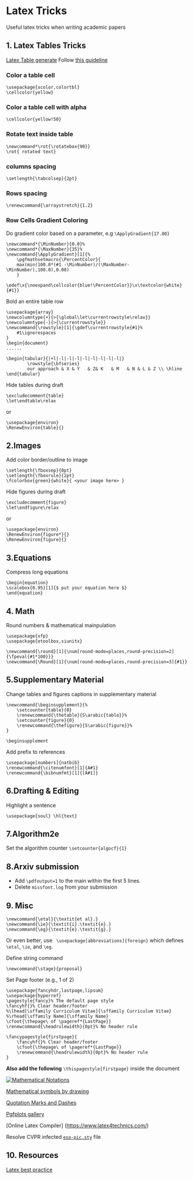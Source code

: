 # Latex Tricks
Useful latex tricks when writing academic papers



## 1. Latex Tables Tricks
[Latex Table generate](https://www.tablesgenerator.com/)
Follow [this guideline](./guide-tables.pdf)


### Color a table cell
```
\usepackage{xcolor,colortbl}
\cellcolor{yellow} 
``` 

### Color a table cell with alpha

```\cellcolor{yellow!50}```


### Rotate text inside table
```
\newcommand*\rot{\rotatebox{90}}
\rot{ rotated text}
``` 



### columns spacing 
```\setlength{\tabcolsep}{2pt}```

### Rows spacing
```\renewcommand{\arraystretch}{1.2}``` 



### Row Cells Gradient Coloring
Do gradient color based on a parameter, e.g ```\ApplyGradient{17.80}```

```
\newcommand*{\MinNumber}{0.0}%
\newcommand*{\MaxNumber}{35}%
\newcommand{\ApplyGradient}[1]{%
	\pgfmathsetmacro{\PercentColor}{
	max(min(100.0*(#1 -\MinNumber)/(\MaxNumber-\MinNumber),100.0),0.00)
	} 
	\edef\x{\noexpand\cellcolor{blue!\PercentColor}}\x\textcolor{white}{#1}}
```


Bold an entire table row

```
\usepackage{array}
\newcolumntype{+}{>{\global\let\currentrowstyle\relax}}
\newcolumntype{-}{>{\currentrowstyle}}
\newcommand{\rowstyle}[1]{\gdef\currentrowstyle{#1}%
	#1\ignorespaces
}
\begin{document}
......

\begin{tabular}{|+l|-l|-l|-l|-l|-l|-l|-l|-l|}
		\rowstyle{\bfseries}
		our approach & X & Y   & Z& K   & M   & N & L & Z \\ \hline
\end{tabular}

```
Hide tables during draft

```
\excludecomment{table}
\let\endtable\relax
```
or 

```
\usepackage{environ}
\RenewEnviron{table}{}
```
## 2.Images 
Add color border/outline to image

```
\setlength{\fboxsep}{0pt}
\setlength{\fboxrule}{2pt}
\fcolorbox{green}{white}{ <your image here> }
```

Hide figures during draft

```
\excludecomment{figure}
\let\endfigure\relax
```
or

```
\usepackage{environ}
\RenewEnviron{figure*}{}
\RenewEnviron{figure}{}
```

## 3.Equations
Compress long equations

```
\begin{equation}
\scalebox{0.95}[1]{$ put your equation here $}
\end{equation}
```


## 4. Math
Round numbers & mathematical mainpulation

```
\usepackage{xfp}
\usepackage{etoolbox,siunitx}

\newcommand{\round}[1]{\num[round-mode=places,round-precision=2]{\fpeval{#1*100}}}
\newcommand{\Round}[1]{\num[round-mode=places,round-precision=3]{#1}}
```



## 5.Supplementary Material
Change tables and figures captions in supplementary material

```
\newcommand{\beginsupplement}{%
	\setcounter{table}{0}
	\renewcommand{\thetable}{S\arabic{table}}%
	\setcounter{figure}{0}
	\renewcommand{\thefigure}{S\arabic{figure}}%
}

\beginsupplement
``` 

Add prefix to references

```
\usepackage[numbers]{natbib}
\renewcommand{\citenumfont}[1]{A#1}
\renewcommand{\bibnumfmt}[1]{[A#1]}
```

## 6.Drafting & Editing
Highlight a sentence

`
\usepackage{soul}
\hl{text}
`

## 7.Algorithm2e

Set the algorithm counter `\setcounter{algocf}{1}`

## 8.Arxiv submission
* Add `\pdfoutput=1` to the main within the first 5 lines.
* Delete `missfont.log` from your submission



## 9. Misc

``` 
\newcommand{\etal}{\textit{et al}.}
\newcommand{\ie}{\textit{i}.\textit{e}.}
\newcommand{\eg}{\textit{e}.\textit{g}.}
``` 

Or even better, use ```  \usepackage[abbreviations]{foreign} ``` which defines `\etal`, `\ie`, and `\eg`.


Define string command 
``` 
\newcommand{\stage}{proposal}
``` 

Set Page footer (e.g., 1 of 2)

```
\usepackage{fancyhdr,lastpage,lipsum}
\usepackage{hyperref}
\pagestyle{fancy}% The default page style
\fancyhf{}% Clear header/footer
%\lhead[\sffamily Curriculum Vitae]{\sffamily Curriculum Vitae}
%\rhead[\sffamily Name]{\sffamily Name}
\cfoot{\thepage\ of \pageref*{LastPage}}
\renewcommand{\headrulewidth}{0pt}% No header rule

\fancypagestyle{firstpage}{
	\fancyhf{}% Clear header/footer
	\cfoot{\thepage\ of \pageref*{LastPage}}
	\renewcommand{\headrulewidth}{0pt}% No header rule
}
```
**Also add the following** `\thispagestyle{firstpage}` inside the document

[![Mathematical Notations](./imgs/math_notation.jpg)](https://www.researchgate.net/publication/51243218_Simplivariate_Models_Uncovering_the_Underlying_Biology_in_Functional_Genomics_Data/figures?lo=1)

[Mathematical symbols by drawing](http://detexify.kirelabs.org/classify.html) 

[Quotation Marks and Dashes](https://www.maths.tcd.ie/~dwilkins/LaTeXPrimer/QuotDash.html)

[Pgfplots gallery](http://pgfplots.sourceforge.net/gallery.html)

[Online Latex Compiler] (https://www.latex4technics.com/)

Resolve CVPR infected [`eso-pic.sty`](https://github.com/ahmdtaha/latex_tricks/blob/master/eso-pic.sty) file


## 10. Resources
[Latex best practice](https://www.semipol.de/2018/06/12/latex-best-practices.html)